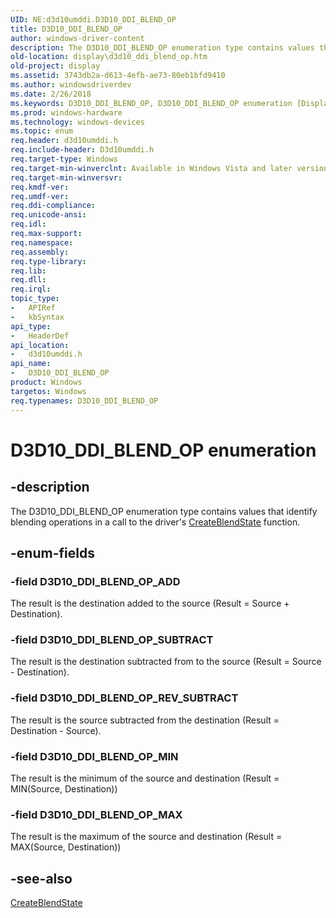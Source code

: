 ```yaml
---
UID: NE:d3d10umddi.D3D10_DDI_BLEND_OP
title: D3D10_DDI_BLEND_OP
author: windows-driver-content
description: The D3D10_DDI_BLEND_OP enumeration type contains values that identify blending operations in a call to the driver's CreateBlendState function.
old-location: display\d3d10_ddi_blend_op.htm
old-project: display
ms.assetid: 3743db2a-d613-4efb-ae73-80eb1bfd9410
ms.author: windowsdriverdev
ms.date: 2/26/2018
ms.keywords: D3D10_DDI_BLEND_OP, D3D10_DDI_BLEND_OP enumeration [Display Devices], D3D10_DDI_BLEND_OP_ADD, D3D10_DDI_BLEND_OP_MAX, D3D10_DDI_BLEND_OP_MIN, D3D10_DDI_BLEND_OP_REV_SUBTRACT, D3D10_DDI_BLEND_OP_SUBTRACT, UMDisplayDriver_Dx10param_Structs_900c6f2c-fc2a-4982-a91e-b1ea29c5f0e4.xml, d3d10umddi/D3D10_DDI_BLEND_OP, d3d10umddi/D3D10_DDI_BLEND_OP_ADD, d3d10umddi/D3D10_DDI_BLEND_OP_MAX, d3d10umddi/D3D10_DDI_BLEND_OP_MIN, d3d10umddi/D3D10_DDI_BLEND_OP_REV_SUBTRACT, d3d10umddi/D3D10_DDI_BLEND_OP_SUBTRACT, display.d3d10_ddi_blend_op
ms.prod: windows-hardware
ms.technology: windows-devices
ms.topic: enum
req.header: d3d10umddi.h
req.include-header: D3d10umddi.h
req.target-type: Windows
req.target-min-winverclnt: Available in Windows Vista and later versions of the Windows operating systems.
req.target-min-winversvr: 
req.kmdf-ver: 
req.umdf-ver: 
req.ddi-compliance: 
req.unicode-ansi: 
req.idl: 
req.max-support: 
req.namespace: 
req.assembly: 
req.type-library: 
req.lib: 
req.dll: 
req.irql: 
topic_type:
-	APIRef
-	kbSyntax
api_type:
-	HeaderDef
api_location:
-	d3d10umddi.h
api_name:
-	D3D10_DDI_BLEND_OP
product: Windows
targetos: Windows
req.typenames: D3D10_DDI_BLEND_OP
---
```


# D3D10_DDI_BLEND_OP enumeration


## -description


The D3D10_DDI_BLEND_OP enumeration type contains values that identify blending operations in a call to the driver's <a href="https://msdn.microsoft.com/f203a83c-0108-4e20-9972-06857099378c">CreateBlendState</a> function.


## -enum-fields




### -field D3D10_DDI_BLEND_OP_ADD

The result is the destination added to the source (Result = Source + Destination). 


### -field D3D10_DDI_BLEND_OP_SUBTRACT

The result is the destination subtracted from to the source (Result = Source - Destination). 


### -field D3D10_DDI_BLEND_OP_REV_SUBTRACT

The result is the source subtracted from the destination (Result = Destination - Source). 


### -field D3D10_DDI_BLEND_OP_MIN

The result is the minimum of the source and destination (Result = MIN(Source, Destination)) 


### -field D3D10_DDI_BLEND_OP_MAX

The result is the maximum of the source and destination (Result = MAX(Source, Destination)) 


## -see-also




<a href="https://msdn.microsoft.com/f203a83c-0108-4e20-9972-06857099378c">CreateBlendState</a>
 

 

